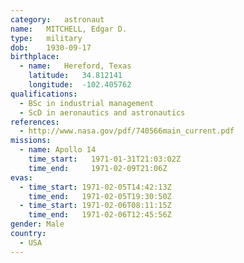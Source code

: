 ```yaml
---
category:	astronaut
name:	MITCHELL, Edgar D.
type:	military
dob:	1930-09-17
birthplace:
  - name:	Hereford, Texas
    latitude:	34.812141
    longitude:	-102.405762
qualifications:
  - BSc in industrial management
  - ScD in aeronautics and astronautics
references:
  - http://www.nasa.gov/pdf/740566main_current.pdf
missions:
  - name: Apollo 14
    time_start:   1971-01-31T21:03:02Z
    time_end:     1971-02-09T21:06Z
evas:
  - time_start: 1971-02-05T14:42:13Z
    time_end:   1971-02-05T19:30:50Z
  - time_start: 1971-02-06T08:11:15Z
    time_end:   1971-02-06T12:45:56Z
gender:	Male
country:
  - USA
---
```

